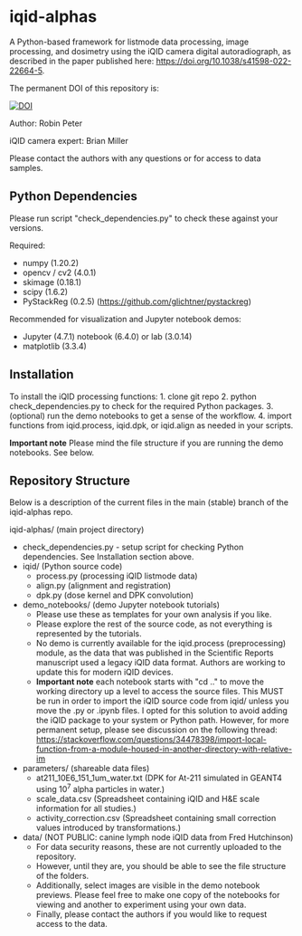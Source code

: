 # iqid-alphas
A Python-based framework for listmode data processing, image processing, and 
dosimetry using the iQID camera digital autoradiograph, as described in the
paper published here: https://doi.org/10.1038/s41598-022-22664-5.

The permanent DOI of this repository is:

[![DOI](https://zenodo.org/badge/540307496.svg)](https://zenodo.org/badge/latestdoi/540307496)

Author: Robin Peter

iQID camera expert: Brian Miller

Please contact the authors with any questions or for access to data samples.

## Python Dependencies
Please run script "check_dependencies.py" to check these against your versions.

Required:
- numpy (1.20.2)
- opencv / cv2 (4.0.1)
- skimage (0.18.1)
- scipy (1.6.2)
- PyStackReg (0.2.5) (https://github.com/glichtner/pystackreg)

Recommended for visualization and Jupyter notebook demos:
- Jupyter (4.7.1) notebook (6.4.0) or lab (3.0.14)
- matplotlib (3.3.4)

## Installation
To install the iQID processing functions:
    1. clone git repo
    2. python check_dependencies.py to check for the required Python packages.
    3. (optional) run the demo notebooks to get a sense of the workflow.
    4. import functions from iqid.process, iqid.dpk, or iqid.align as needed in your scripts.

**Important note** Please mind the file structure if you are running the demo notebooks. See below.

## Repository Structure
Below is a description of the current files in the main (stable) branch of the iqid-alphas repo.

iqid-alphas/ (main project directory)
  - check_dependencies.py   - setup script for checking Python dependencies. 
                              See Installation section above.
  - iqid/ (Python source code)
    - process.py (processing iQID listmode data)
    - align.py (alignment and registration)
    - dpk.py (dose kernel and DPK convolution)
  - demo_notebooks/ (demo Jupyter notebook tutorials)
    - Please use these as templates for your own analysis if you like.
    - Please explore the rest of the source code, as not everything is represented by the tutorials.
    - No demo is currently available for the iqid.process (preprocessing) module, as the data that was published 
      in the Scientific Reports manuscript used a legacy iQID data format. Authors are working to update this for modern iQID devices.
    - **Important note** each notebook starts with "cd .." to move the working directory up a level to access the source files.
      This MUST be run in order to import the iQID source code from iqid/ unless you move the .py or .ipynb files.
      I opted for this solution to avoid adding the iQID package to your system or Python path.
      However, for more permanent setup, please see discussion on the following thread:
      https://stackoverflow.com/questions/34478398/import-local-function-from-a-module-housed-in-another-directory-with-relative-im
  - parameters/ (shareable data files)
    - at211_10E6_151_1um_water.txt  (DPK for At-211 simulated in GEANT4 using $10^7$ alpha particles in water.)
    - scale_data.csv (Spreadsheet containing iQID and H&E scale information for all studies.)
    - activity_correction.csv (Spreadsheet containing small correction values introduced by transformations.)
  - data/ (NOT PUBLIC: canine lymph node iQID data from Fred Hutchinson)
    - For data security reasons, these are not currently uploaded to the repository.
    - However, until they are, you should be able to see the file structure of the folders.
    - Additionally, select images are visible in the demo notebook previews. Please feel free to
      make one copy of the notebooks for viewing and another to experiment using your own data.
    - Finally, please contact the authors if you would like to request access to the data.
